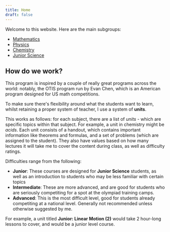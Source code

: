 ```yaml
---
title: Home
draft: false
---
```


Welcome to this website. Here are the main subgroups:

- [Mathematics](math.md)
- [Physics](physics.md)
- [Chemistry](chemistry.md)
- [Junior Science](junior_science.md)

## How do we work?

This program is inspired by a couple of really great programs across the world: notably, the OTIS program run by Evan Chen, which is an American program designed for US math competitions.

To make sure there's flexibility around what the students want to learn, whilst retaining a proper system of teacher, I use a system of **units**.

This works as follows: for each subject, there are a list of *units* - which are specific topics within that subject. For example, a unit in chemistry might be *acids*. Each unit consists of a handout, which contains important information like theorems and formulas, and a set of problems (which are assigned to the student). They also have values based on how many lectures it will take me to cover the content during class, as well as difficulty ratings.

Difficulties range from the following:
- **Junior**: These courses are designed for **Junior Science** students, as well as an introduction to students who may be less familiar with certain topics
- **Intermediate**: These are more advanced, and are good for students who are seriously competiting for a spot at the olympiad training camps.
- **Advanced**: This is the most difficult level, good for students already competiting at a national level. Generally not recommended unless otherwise suggested by me.

For example, a unit titled **Junior: Linear Motion (2)** would take 2 hour-long lessons to cover, and would be a junior level course.